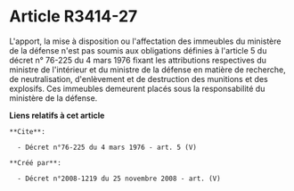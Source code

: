 # Article R3414-27

L'apport, la mise à disposition ou l'affectation des immeubles du ministère de la défense n'est pas soumis aux obligations
définies à l'article 5 du décret n° 76-225 du 4 mars 1976 fixant les attributions respectives du ministre de l'intérieur et
du ministre de la défense en matière de recherche, de neutralisation, d'enlèvement et de destruction des munitions et des
explosifs. Ces immeubles demeurent placés sous la responsabilité du ministère de la défense.

**Liens relatifs à cet article**

	**Cite**:

	  - Décret n°76-225 du 4 mars 1976 - art. 5 (V)

	**Créé par**:

	  - Décret n°2008-1219 du 25 novembre 2008 - art. (V)
